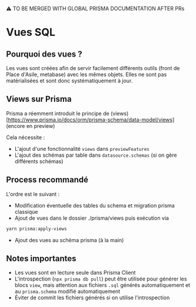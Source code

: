 ⚠️ TO BE MERGED WITH GLOBAL PRISMA DOCUMENTATION AFTER PRs

# Vues SQL

## Pourquoi des vues ?
Les vues sont créées afin de servir facilement différents outils (front de Place d'Asile, metabase) avec les mêmes objets. Elles ne sont pas matérialisées et sont donc systématiquement à jour.

## Views sur Prisma
Prisma a réemment introduit le principe de (views)[https://www.prisma.io/docs/orm/prisma-schema/data-model/views] (encore en preview)

Cela nécessite : 
- L'ajout d'une fonctionnalité `views` dans `previewFeatures`
- L'ajout des schémas par table dans `datasource.schemas` (si on gère différents schémas)

## Process recommandé
L'ordre est le suivant : 
- Modification éventuelle des tables du schema et migration prisma classique
- Ajout de vues dans le dossier ./prisma/views puis exécution via 
```bash
yarn prisma:apply-views
```
- Ajout des vues au schéma prisma (à la main)

## Notes importantes
- Les vues sont en lecture seule dans Prisma Client
- L'introspection (`npx prisma db pull`) peut être utilisée pour générer les blocs `view`, mais attention aux fichiers `.sql` générés automatiquement et au `prisma.schema` modifié automatiquement
- Éviter de commit les fichiers générés si on utilise l'introspection
